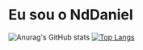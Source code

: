 # Eu sou o NdDaniel
![Anurag's GitHub stats](https://github-readme-stats.vercel.app/api?username=NdondaDaniel2020&show_icons=true&theme=transparent)
[![Top Langs](https://github-readme-stats.vercel.app/api/top-langs/?username=NdondaDaniel2020&layout=compact&theme=transparent)](https://github.com/anuraghazra/github-readme-stats)
